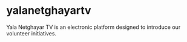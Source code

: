 # yalanetghayartv
Yala Netghayar TV is an electronic platform designed to introduce our volunteer initiatives.

